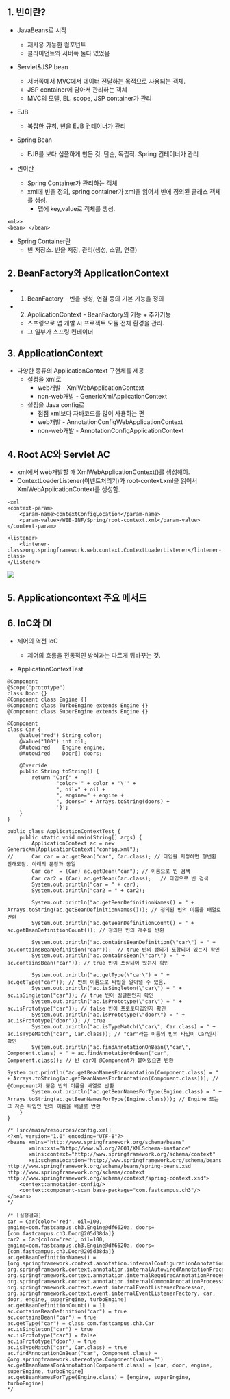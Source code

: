 ## 1. 빈이란?
- JavaBeans로 시작
    - 재사용 가능한 컴포넌트
    - 클라이언트와 서버쪽 둘다 있었음
- Servlet&JSP bean
    - 서버쪽에서 MVC에서 데이터 전달하는 목적으로 사용되는 객체.
    - JSP container에 담아서 관리하는 객체
    - MVC의 모델, EL. scope, JSP container가 관리
- EJB
    - 복잡한 규칙, 빈을 EJB 컨테이너가 관리
- Spring Bean
    - EJB를 보다 심플하게 만든 것. 단순, 독립적. Spring 컨테이너가 관리
    
- 빈이란 
    - Spring Container가 관리하는 객체
    - xml에 빈을 정의, spring container가 xml을 읽어서 빈에 정의된 클래스 객체를 생성. 
        - 맵에 key,value로 객체를 생성.
```
xml>>
<bean> </bean>
```
- Spring Container란 
    - 빈 저장소. 빈을 저장, 관리(생성, 소멸, 연결)



## 2. BeanFactory와 ApplicationContext

- 1. BeanFactory - 빈을 생성, 연결 등의 기본 기능을 정의
- 2. ApplicationContext - BeanFactory의 기능 + 추가기능
    - 스프링으로 앱 개발 시 프로젝트 모듈 전체 환경을 관리.
    - 그 일부가 스프링 컨테이너

## 3. ApplicationContext
- 다양한 종류의 ApplicationContext 구현체를 제공
    - 설정을 xml로
        - web개발 - XmlWebApplicationContext
        - non-web개발 - GenericXmlApplicationContext
    - 설정을 Java config로
        - 점점 xml보다 자바코드를 많이 사용하는 편
        - web개발 - AnnotationConfigWebApplicationContext
        - non-web개발 - AnnotationConfigApplicationContext

## 4. Root AC와 Servlet AC
- xml에서 web개발할 때 XmlWebApplicationContext()를 생성해야.
- ContextLoaderListener(이벤트처리기)가 root-context.xml을 읽어서 XmlWebApplicationContext를 생성함. 
```
-xml
<context-param>
    <param-name>contextConfigLocation</param-name>
    <param-value>/WEB-INF/Spring/root-context.xml</param-value>
</context-param>

<listener>
    <lintener-class>org.springframework.web.context.ContextLoaderListener</lintener-class>
</listener>
```
<img src="img1,2,3">

## 5. Applicationcontext 주요 메서드

## 6. IoC와 DI
- 제어의 역전 IoC
    - 제어의 흐름을 전통적인 방식과는 다르게 뒤바꾸는 것. 

- ApplicationContextTest
```
@Component
@Scope("prototype")
class Door {}
@Component class Engine {}
@Component class TurboEngine extends Engine {}
@Component class SuperEngine extends Engine {}

@Component
class Car {
    @Value("red") String color;
    @Value("100") int oil;
    @Autowired    Engine engine;
    @Autowired    Door[] doors;

    @Override
    public String toString() {
        return "Car{" +
                "color='" + color + '\'' +
                ", oil=" + oil +
                ", engine=" + engine +
                ", doors=" + Arrays.toString(doors) +
                '}';
    }
}

public class ApplicationContextTest {
    public static void main(String[] args) {
        ApplicationContext ac = new GenericXmlApplicationContext("config.xml");
//      Car car = ac.getBean("car", Car.class); // 타입을 지정하면 형변환 안해도됨. 아래의 문장과 동일
        Car car  = (Car) ac.getBean("car"); // 이름으로 빈 검색
        Car car2 = (Car) ac.getBean(Car.class);   // 타입으로 빈 검색
        System.out.println("car = " + car);
        System.out.println("car2 = " + car2);

        System.out.println("ac.getBeanDefinitionNames() = " + Arrays.toString(ac.getBeanDefinitionNames())); // 정의된 빈의 이름을 배열로 반환
        System.out.println("ac.getBeanDefinitionCount() = " + ac.getBeanDefinitionCount()); // 정의된 빈의 개수를 반환

        System.out.println("ac.containsBeanDefinition(\"car\") = " + ac.containsBeanDefinition("car"));  // true 빈의 정의가 포함되어 있는지 확인
        System.out.println("ac.containsBean(\"car\") = " + ac.containsBean("car")); // true 빈이 포함되어 있는지 확인

        System.out.println("ac.getType(\"car\") = " + ac.getType("car")); // 빈의 이름으로 타입을 알아낼 수 있음.
        System.out.println("ac.isSingleton(\"car\") = " + ac.isSingleton("car")); // true 빈이 싱글톤인지 확인
        System.out.println("ac.isPrototype(\"car\") = " + ac.isPrototype("car")); // false 빈이 프로토타입인지 확인
        System.out.println("ac.isPrototype(\"door\") = " + ac.isPrototype("door")); // true
        System.out.println("ac.isTypeMatch(\"car\", Car.class) = " + ac.isTypeMatch("car", Car.class)); // "car"라는 이름의 빈의 타입이 Car인지 확인
        System.out.println("ac.findAnnotationOnBean(\"car\", Component.class) = " + ac.findAnnotationOnBean("car", Component.class)); // 빈 car에 @Component가 붙어있으면 반환
        System.out.println("ac.getBeanNamesForAnnotation(Component.class) = " + Arrays.toString(ac.getBeanNamesForAnnotation(Component.class))); // @Component가 붙은 빈의 이름을 배열로 반환
        System.out.println("ac.getBeanNamesForType(Engine.class) = " + Arrays.toString(ac.getBeanNamesForType(Engine.class))); // Engine 또는 그 자손 타입인 빈의 이름을 배열로 반환
    }
}

/* [src/main/resources/config.xml]
<?xml version="1.0" encoding="UTF-8"?>
<beans xmlns="http://www.springframework.org/schema/beans"
       xmlns:xsi="http://www.w3.org/2001/XMLSchema-instance"
       xmlns:context="http://www.springframework.org/schema/context"
       xsi:schemaLocation="http://www.springframework.org/schema/beans http://www.springframework.org/schema/beans/spring-beans.xsd http://www.springframework.org/schema/context http://www.springframework.org/schema/context/spring-context.xsd">
    <context:annotation-config/>
    <context:component-scan base-package="com.fastcampus.ch3"/>
</beans>
*/

/* [실행결과] 
car = Car{color='red', oil=100, engine=com.fastcampus.ch3.Engine@df6620a, doors=[com.fastcampus.ch3.Door@205d38da]}
car2 = Car{color='red', oil=100, engine=com.fastcampus.ch3.Engine@df6620a, doors=[com.fastcampus.ch3.Door@205d38da]}
ac.getBeanDefinitionNames() = [org.springframework.context.annotation.internalConfigurationAnnotationProcessor, org.springframework.context.annotation.internalAutowiredAnnotationProcessor, org.springframework.context.annotation.internalRequiredAnnotationProcessor, org.springframework.context.annotation.internalCommonAnnotationProcessor, org.springframework.context.event.internalEventListenerProcessor, org.springframework.context.event.internalEventListenerFactory, car, door, engine, superEngine, turboEngine]
ac.getBeanDefinitionCount() = 11
ac.containsBeanDefinition("car") = true
ac.containsBean("car") = true
ac.getType("car") = class com.fastcampus.ch3.Car
ac.isSingleton("car") = true
ac.isPrototype("car") = false
ac.isPrototype("door") = true
ac.isTypeMatch("car", Car.class) = true
ac.findAnnotationOnBean("car", Component.class) = @org.springframework.stereotype.Component(value="")
ac.getBeanNamesForAnnotation(Component.class) = [car, door, engine, superEngine, turboEngine]
ac.getBeanNamesForType(Engine.class) = [engine, superEngine, turboEngine]
*/
```